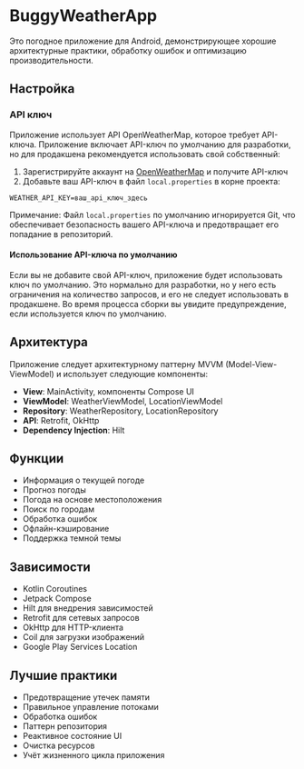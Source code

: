 # BuggyWeatherApp

Это погодное приложение для Android, демонстрирующее хорошие архитектурные практики, обработку ошибок и оптимизацию производительности.

## Настройка

### API ключ

Приложение использует API OpenWeatherMap, которое требует API-ключа. Приложение включает API-ключ по умолчанию для разработки, но для продакшена рекомендуется использовать свой собственный:

1. Зарегистрируйте аккаунт на [OpenWeatherMap](https://openweathermap.org/) и получите API-ключ
2. Добавьте ваш API-ключ в файл `local.properties` в корне проекта:

```properties
WEATHER_API_KEY=ваш_api_ключ_здесь
```

Примечание: Файл `local.properties` по умолчанию игнорируется Git, что обеспечивает безопасность вашего API-ключа и предотвращает его попадание в репозиторий.

#### Использование API-ключа по умолчанию

Если вы не добавите свой API-ключ, приложение будет использовать ключ по умолчанию. Это нормально для разработки, но у него есть ограничения на количество запросов, и его не следует использовать в продакшене. Во время процесса сборки вы увидите предупреждение, если используется ключ по умолчанию.

## Архитектура

Приложение следует архитектурному паттерну MVVM (Model-View-ViewModel) и использует следующие компоненты:

- **View**: MainActivity, компоненты Compose UI
- **ViewModel**: WeatherViewModel, LocationViewModel
- **Repository**: WeatherRepository, LocationRepository
- **API**: Retrofit, OkHttp
- **Dependency Injection**: Hilt

## Функции

- Информация о текущей погоде
- Прогноз погоды
- Погода на основе местоположения
- Поиск по городам
- Обработка ошибок
- Офлайн-кэширование
- Поддержка темной темы

## Зависимости

- Kotlin Coroutines
- Jetpack Compose
- Hilt для внедрения зависимостей
- Retrofit для сетевых запросов
- OkHttp для HTTP-клиента
- Coil для загрузки изображений
- Google Play Services Location

## Лучшие практики

- Предотвращение утечек памяти
- Правильное управление потоками
- Обработка ошибок
- Паттерн репозитория
- Реактивное состояние UI
- Очистка ресурсов
- Учёт жизненного цикла приложения